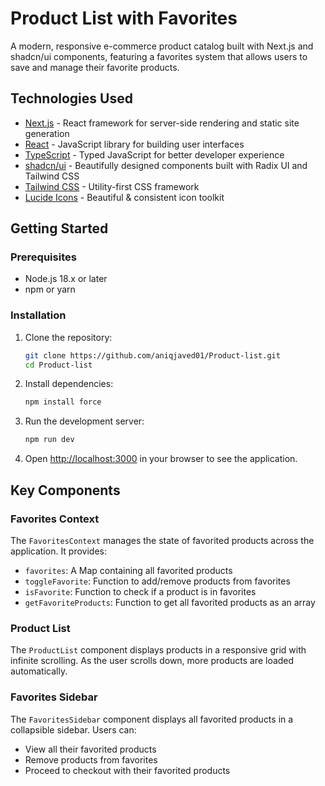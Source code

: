 # Product List with Favorites

A modern, responsive e-commerce product catalog built with Next.js and shadcn/ui components, featuring a favorites system that allows users to save and manage their favorite products.

## Technologies Used

- [Next.js](https://nextjs.org/) - React framework for server-side rendering and static site generation
- [React](https://reactjs.org/) - JavaScript library for building user interfaces
- [TypeScript](https://www.typescriptlang.org/) - Typed JavaScript for better developer experience
- [shadcn/ui](https://ui.shadcn.com/) - Beautifully designed components built with Radix UI and Tailwind CSS
- [Tailwind CSS](https://tailwindcss.com/) - Utility-first CSS framework
- [Lucide Icons](https://lucide.dev/) - Beautiful & consistent icon toolkit

## Getting Started

### Prerequisites

- Node.js 18.x or later
- npm or yarn

### Installation

1. Clone the repository:
   ```bash
   git clone https://github.com/aniqjaved01/Product-list.git
   cd Product-list
   ```

2. Install dependencies:
   ```bash
   npm install force
   ```

3. Run the development server:
   ```bash
   npm run dev
   ```

4. Open [http://localhost:3000](http://localhost:3000) in your browser to see the application.


## Key Components

### Favorites Context

The `FavoritesContext` manages the state of favorited products across the application. It provides:

- `favorites`: A Map containing all favorited products
- `toggleFavorite`: Function to add/remove products from favorites
- `isFavorite`: Function to check if a product is in favorites
- `getFavoriteProducts`: Function to get all favorited products as an array

### Product List

The `ProductList` component displays products in a responsive grid with infinite scrolling. As the user scrolls down, more products are loaded automatically.

### Favorites Sidebar

The `FavoritesSidebar` component displays all favorited products in a collapsible sidebar. Users can:

- View all their favorited products
- Remove products from favorites
- Proceed to checkout with their favorited products

